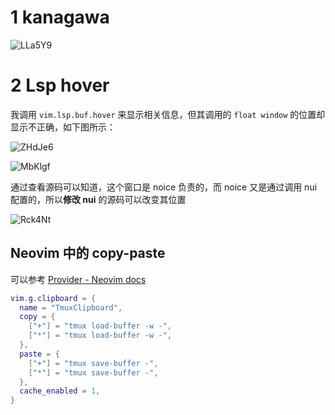 # 1 kanagawa

![LLa5Y9](https://picture-suyifan.oss-cn-shenzhen.aliyuncs.com/uPic/LLa5Y9.png)

# 2 Lsp hover


我调用 `vim.lsp.buf.hover` 来显示相关信息，但其调用的 `float window` 的位置却显示不正确，如下图所示：

![ZHdJe6](https://picture-suyifan.oss-cn-shenzhen.aliyuncs.com/uPic/ZHdJe6.png)

![MbKlgf](https://picture-suyifan.oss-cn-shenzhen.aliyuncs.com/uPic/MbKlgf.png)

通过查看源码可以知道，这个窗口是 noice 负责的，而 noice 又是通过调用 nui 配置的，所以**修改 nui** 的源码可以改变其位置

![Rck4Nt](https://picture-suyifan.oss-cn-shenzhen.aliyuncs.com/uPic/Rck4Nt.png)


## Neovim 中的 copy-paste

可以参考 [Provider - Neovim docs](https://neovim.io/doc/user/provider.html#provider-paste)

```lua
vim.g.clipboard = {
  name = "TmuxClipboard",
  copy = {
    ["+"] = "tmux load-buffer -w -",
    ["*"] = "tmux load-buffer -w -",
  },
  paste = {
    ["+"] = "tmux save-buffer -",
    ["*"] = "tmux save-buffer -",
  },
  cache_enabled = 1,
}
```
